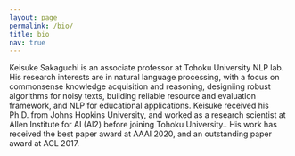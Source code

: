 ```yaml
---
layout: page
permalink: /bio/
title: bio
nav: true
---
```


Keisuke Sakaguchi is an associate professor at Tohoku University NLP lab. 
His research interests are in natural language processing, with a focus on commonsense knowledge acquisition and reasoning, designiing robust algorithms for noisy texts, building reliable resource and evaluation framework, and NLP for educational applications. Keisuke received his Ph.D. from Johns Hopkins University, and worked as a research scientist at 
Allen Institute for AI (AI2) before joining Tohoku University..
His work has received the best paper award at AAAI 2020, and an outstanding paper award at ACL 2017.  

